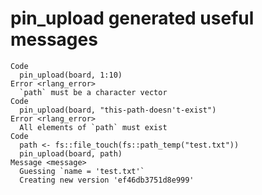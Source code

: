 # pin_upload generated useful messages

    Code
      pin_upload(board, 1:10)
    Error <rlang_error>
      `path` must be a character vector
    Code
      pin_upload(board, "this-path-doesn't-exist")
    Error <rlang_error>
      All elements of `path` must exist
    Code
      path <- fs::file_touch(fs::path_temp("test.txt"))
      pin_upload(board, path)
    Message <message>
      Guessing `name = 'test.txt'`
      Creating new version 'ef46db3751d8e999'

